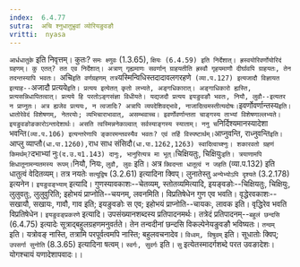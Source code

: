```yaml
---
index:  6.4.77
sutra:  अचि श्नुधातुभ्रुवां व्योरियङुवङौ
vritti:  nyasa
---
```


`आर्धधातुके` इति निवृत्तम्। कुतः? `समः क्ष्णुवः` (1.3.65), `क्षियः (6.4.59) इति निर्देशात्। ह्रस्वयोरिवर्णोयोरिदं ग्रहणम्। कु एतत्? तत एव निर्देशात्। अत्राण् गृह्यमाणः सवर्णान् ग्राहयतीति ह्रस्वौ गृहयमाणौ दीर्घावपि ग्राहयतः, तेन तदन्तस्यापि भवतः। `अचि` इति वर्णग्रहणम् तत्र `यस्मिन्विधिस्तदादावलगरहणे` (व्या.प.127) इत्यजादौ विज्ञायत इत्याह--`अजादौ प्रत्यये` इति। प्रत्यय इत्येतत् कृतो लभ्यते, अङ्गधिकारात्। अङ्गाधिकारो ह्यस्ति, प्रत्यसन्निधापितत्वात्। प्रत्यये हि परतोऽङ्गसंज्ञा विधीयते। यद्यजदौ प्रत्यय इयङुवङौ भवतः, नियौ, लुवौ--इत्यतर न प्राप्नुतः। अत्र ह्यजेव प्रत्ययः, न त्वजादिः? अत्रापि व्यपदेशिवद्भावे, नाजादित्वमस्तीत्यदोषः। `इवर्णोवर्णान्तस्य` इति। धातोरेवेदं विशेषणम्, नेतरयोः; व्यभिचाराभावात्, असम्भवाच्च। इवर्णोवर्णान्तता चाङ्गस्य ताभ्यां विशेषणाल्लभ्यते। इयङुवङोङकारोऽन्तादेशार्थः। असति त्वस्मिन्ननेकाल्वात् सर्वस्याङ्गस्य स्याताम्। ननु च `निर्दिश्यमानस्यादेशा भवन्ति` (व्या.प.106) इत्यन्तरेणापि ङ्कारमन्तवस्यैव भवतः? एवं तर्हि विस्पष्टार्थम्। `आप्नुवन्ति, राध्नुवन्ति` इति। `आप्लु व्याप्तौ` (धा.पा.1260), `राध साध संसिदौ` (धा.पा.1262,1263) स्वादित्वाच्श्नुः। शकारवतो ग्रहणं किमर्थम्? `दभाभ्यां नुः` (द.उ.य1.143) दानुः, भानुरित्यत्र मा भूत्। `चिक्षियतुः, चिक्षियुः` इति। त्रयाणामपि क्षिधातूनामन्यतमस्य रूपम्। `नियौ, नियः, `लुवौ, लुवः` इति। अत्र `क्विदन्ता धातूत्वं न जहति` (व्या.प.132) इति धातुत्वं वेदितव्यम्। तत्र नयतेः `सत्यूद्विष` (3.2.61) इत्यादिना क्विप्। लुनातेस्तु `अन्येभ्योऽपि दृश्यते` (3.2.178) इत्यनेन।
`इयङुवङ्भ्याम्` इत्यादि। गुणस्यावकाशः--चेतव्यम्, स्तोतव्यमित्यादि, इयङ्वङोः--चिक्षियतुः, चिक्षियुः, लुलुवतुः, लुलुवुरिति; इहोभयं प्राप्नोति--चयनम्, लवनमिति। विप्रतिषेधेन गुण एव भवति। वृद्धेरवकाशः--सखायौ, सखायः, गावौ, गाव इति; इयङुवङोः स एव; इहोभयं प्राप्नोति--चायकः, लावक इति। वृद्धिरेव भवति विप्रतिषेधेन।
`इयङुवङ्प्रकरणे` इत्यादि। उपसंख्यानशब्दस्य प्रतिपादनमर्थः। तत्रेदं प्रतिपादनम्--`बहुलं छन्दसि` (6.4.75) इत्यादेः सूत्राद्बहुलग्रहणमनुवर्तते। तेन तन्वदीनां छन्दसि विकल्पेनेयङुवङौ भविष्यतः। `तन्वम्` इति। यत्रोवङ् नास्ति, तत्रामि परपूर्वत्वमपि नास्ति; बहुलवचनादेव। `विध्वम्, विषुवम्` इति। सूधातोः क्विप्; `उपसर्गा सुनोति` (8.3.65) इत्यादिना षत्वम्। `स्वर्गः, सुवर्गः` इति। `सु` इत्येतस्मादर्गशब्दे परत उवङादेशः। योगश्चायं यणादेशापवादः।।

